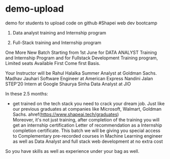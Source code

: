 # demo-upload
demo for students to upload code on github
#Shapei web dev bootcamp

1) Data analyst training and Internship program

2) Full-Stack training and Internship program

One More New Batch Starting from 1st June for DATA ANALYST Training and Internship  Program and for Fullstack Development Training  program, 
Limited seats Available First Come first Basis.

Your Instructor will be 
Rahul Halalka Summer Analyst at Goldman Sachs.
Madhav Jauhari Software Engineer at American Express
Nandini Jalan STEP’20 Intern at Google
Shaurya Sinha Data Analyst at JIO

In these 2.5 months:
-  get trained on the tech stack you need to crack your dream job. Just like our previous graduates at companies like Microsoft, Walmart, Goldman Sachs. ahref(https://www.shapeai.tech/graduates)		
 Moreover, it's not just training, after completion of the training you will get an internship certification Letter of recommendation as a Internship completion certificate. 
This batch we will be giving you special access to Complementary pre-recorded courses in Machine Learning engineer as well as Data Analyst and full stack web development at no extra cost

So you have skills as well as experience under your bag as well.
